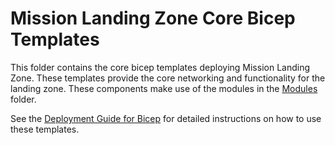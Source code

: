 # Mission Landing Zone Core Bicep Templates

This folder contains the core bicep templates deploying Mission Landing Zone. These templates provide the core networking and functionality for the landing zone.  These components make use of the modules in the [Modules](../modules/) folder.

See the [Deployment Guide for Bicep](../../../docs/deployment-guide-bicep.md) for detailed instructions on how to use these templates.
